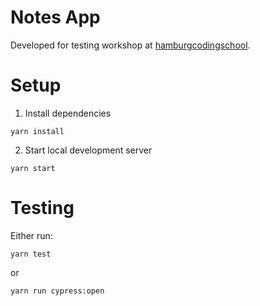 # Notes App

Developed for testing workshop at [hamburgcodingschool](https://hamburgcodingschool.com).

# Setup

1. Install dependencies

```
yarn install
```

2. Start local development server

```
yarn start
```

# Testing

Either run:

```
yarn test
```

or

```
yarn run cypress:open
```

